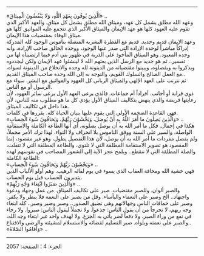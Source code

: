 ------------------------------------------------------------------------

«الَّذِينَ يُوفُونَ بِعَهْدِ اللَّهِ، وَلا يَنْقُضُونَ الْمِيثاقَ» ..  
وعهد الله مطلق يشمل كل عهد، وميثاق الله مطلق يشمل كل ميثاق. والعهد
الأكبر الذي تقوم عليه العهود كلها هو عهد الإيمان والميثاق الأكبر الذي
تتجمع عليه المواثيق كلها هو ميثاق الوفاء بمقتضيات هذا الإيمان.  
وعهد الإيمان قديم وجديد. قديم مع الفطرة البشرية المتصلة بناموس الوجود
كله المدركة إدراكاً مباشراً لوحدة الإرادة التي صدر عنها الوجود، ووحدة
الخالق صاحب الإرادة، وأنه وحده المعبود. وهو الميثاق المأخوذ على الذرية
في ظهور بني آدم فيما ارتضيناه لها من تفسير.. ثم هو جديد مع الرسل الذين
بعثهم الله لا لينشئوا عهد الإيمان ولكن ليجددوه ويذكروا به ويفصلوه،
ويبينوا مقتضياته من الدينونة لله وحده والانخلاع من الدينونة لسواه، مع
العمل الصالح والسلوك القويم، والتوجه به إلى الله وحده صاحب الميثاق
القديم..  
ثم تترتب على العهد الإلهي والميثاق الرباني كل العهود والمواثيق مع البشر.
سواء مع الرسول أو مع الناس.  
ذوي قرابة أو أجانب. أفراداً أم جماعات. فالذي يرعى العهد الأول يرعى سائر
العهود، لأن رعايتها فريضة والذي ينهض بتكاليف الميثاق الأول يؤدي كل ما هو
مطلوب منه للناس، لأن هذا داخل في تكاليف الميثاق.  
فهي القاعدة الضخمة الأولى التي يقوم عليها بنيان الحياة كله. يقررها في
كلمات.  
«وَالَّذِينَ يَصِلُونَ ما أَمَرَ اللَّهُ بِهِ أَنْ يُوصَلَ، وَيَخْشَوْنَ رَبَّهُمْ، وَيَخافُونَ سُوءَ الْحِسابِ»
..  
هكذا في إجمال. فكل ما أمر الله به أن يوصل يصلونه. أي أنها الطاعة الكاملة
والاستقامة الواصلة، والسير على السنة ووفق الناموس بلا انحراف ولا التواء.
لهذا ترك الأمر مجملاً، ولم يفصل مفردات ما أمر الله به أن يوصل، لأن هذا
التفصيل يطول، وهو غير مقصود، إنما المقصود هو تصوير الاستقامة المطلقة
التي لا تلتوي، والطاعة المطلقة التي لا تتفلت، والصلة المطلقة التي لا
تنقطع.. ويلمح عجز الآية إلى الشعور المصاحب في نفوسهم لهذه الطاعة
الكاملة:  
«وَيَخْشَوْنَ رَبَّهُمْ وَيَخافُونَ سُوءَ الْحِسابِ» ..  
فهي خشية الله ومخافة العقاب الذي يسوء في يوم لقائه الرهيب. وهم أولو
الألباب الذين يتدبرون الحساب قبل يوم الحساب.  
«وَالَّذِينَ صَبَرُوا ابْتِغاءَ وَجْهِ رَبِّهِمْ» ..  
والصبر ألوان. وللصبر مقتضيات. صبر على تكاليف الميثاق. من عمل وجهاد ودعوة
واجتهاد.. الخ وصبر على النعماء والبأساء. وقل من يصبر على النعمة فلا يبطر
ولا يكفر. وصبر على حماقات الناس وجهالاتهم وهي تضيق الصدور.. وصبر وصبر
وصبر.. كله ابتغاء وجه ربهم، لا تحرجاً من أن يقول الناس: جذعوا. ولا تجملاً
ليقول الناس: صبروا. ولا رجاء في نفع من وراء الصبر. ولا دفعاً لضر يأتي به
الجزع. ولا لهدف واحد غير ابتغاء وجه الله، والصبر على نعمته وبلواه. صبر
التسليم لقضائه والاستسلام لمشيئته والرضى والاقتناع..  
«وَأَقامُوا الصَّلاةَ» ..

------------------------------------------------------------------------

الجزء: 4 ¦ الصفحة: 2057
